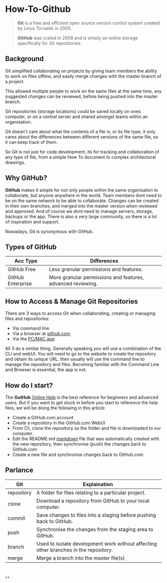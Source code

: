 # How-To-Github

> **Git** is a free and efficient open source version control system created by Linus Torvalds in 2005. 

> **GitHub** was crated in 2008 and is simply an online storage specifically for Git repositories.

## Background

Git simplified collaborating on projects by giving team members the ability to work on files offline, and easily merge changes with the master branch of a project. 

This allowed multiple people to work on the same files at the same time, any suggested changes can be reviewed, before being pushed into the master branch. 

Git repositories (storage locations) could be saved locally on ones computer, or on a central server and shared amongst teams within an organisation.

Git doesn't care about what the contents of a file is, or its file type, it only cares about the differences between different versions of the same file, so it can keep track of them.  

So Git is not just for code development, its for tracking and collaboration of any type of file, from a simple How To document to complex architectural drawings. 

## Why GitHub?

**GitHub** makes it simple for not only people within the same organisation to collaborate, but anyone anywhere in the world.  Team members dont need to be on the same network to be able to collaborate. Changes can be created in their own branches, and merged into the master version when reviewed and approved. And of course we dont need to manage servers, storage, backups or the app.  There is also a very large community, so there is a lot of inspiration and support.

Nowadays, Git is synonymous with GitHub. 

## Types of GitHub

Acc Type | Differences
------------|---------------------------------------------
GitHub Free | Less granular permissions and features.
GitHub Enterprise | More granular permissions and features, advanced reviewing.

## How to Access & Manage Git Repositories

There are 3 ways to access Git when collaborating, creating or managing files and repositories: 

* Via command line
* Via a browser at [github.com](https://github.com) 
* Via the [PC/MAC app](https://desktop.github.com/)

All 3 do a similar thing.  Generally speaking you will use a combination of the CLI and webUI.  You will need to go to the website to create the repository and obtain its unique URL, then usually will use the command line to manage the repository and files. Becoming familiar with the Command Line and Browser is essential, the app is not.

## How do I start?

The **GutHub** [Online Help](https://help.github.com/) is the best reference for beginners and advanced users.  But if you want to get stuck in before you start to reference the help files, we will be doing the following in this article:

* Create a GitHub.com account
* Create a repository in the GitHub.com WebUI
* From Cli, clone the repository so the folder and file is downloaded to our computer.
* Edit the README.md [markdown](https://guides.github.com/features/mastering-markdown/) file that was automatically created with the new repository, then synchronise (push) the changes back to GitHub.com
* Create a new file and synchronise changes back to GitHub.com

## Parlance

Git | Explaination
------------|---------------------------------------------
repository| A folder for files relating to a particular project.
clone| Download a repository from GitHub to your local computer.
commit| Save changes to files into a staging before pushing back to GitHub.
push | Synchronise the changes from the staging area to GitHub.
branch | Used to isolate development work without affecting other branches in the repository.
merge | Merge a branch into the master file(s)

## ..

